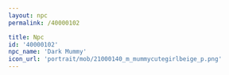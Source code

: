 ```yaml
---
layout: npc
permalink: /40000102

title: Npc
id: '40000102'
npc_name: 'Dark Mummy'
icon_url: 'portrait/mob/21000140_m_mummycutegirlbeige_p.png'
---
```

